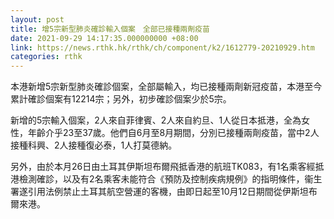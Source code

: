 ```yaml
---
layout: post
title: 增5宗新型肺炎確診輸入個案　全部已接種兩劑疫苗
date: 2021-09-29 14:17:35.000000000 +08:00
link: https://news.rthk.hk/rthk/ch/component/k2/1612779-20210929.htm
categories: rthk
---
```


本港新增5宗新型肺炎確診個案，全部屬輸入，均已接種兩劑新冠疫苗，本港至今累計確診個案有12214宗；另外，初步確診個案少於5宗。

新增的5宗輸入個案，2人來自菲律賓、2人來自約旦、1人從日本抵港，全為女性，年齡介乎23至37歲。他們自6月至8月期間，分別已接種兩劑疫苗，當中2人接種科興、2人接種復必泰，1人打莫德納。
 
另外，由於本月26日由土耳其伊斯坦布爾飛抵香港的航班TK083，有1名乘客經抵港檢測確診，以及有2名乘客未能符合《預防及控制疾病規例》的指明條件，衞生署遂引用法例禁止土耳其航空營運的客機，由即日起至10月12日期間從伊斯坦布爾來港。
